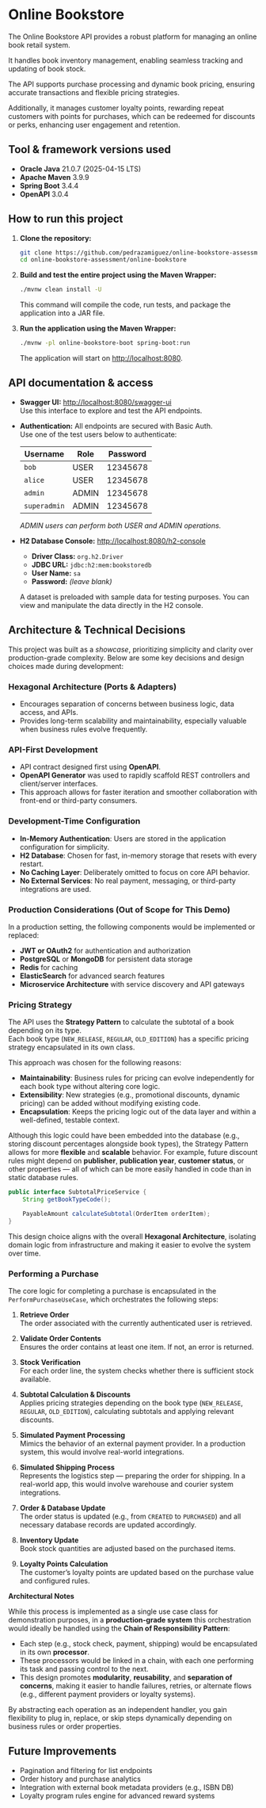 # Online Bookstore

The Online Bookstore API provides a robust platform for managing an online book retail system.

It handles book inventory management, enabling seamless tracking and updating of book stock.

The API supports purchase processing and dynamic book pricing, ensuring accurate transactions and
flexible pricing strategies.

Additionally, it manages customer loyalty points, rewarding repeat customers with points for purchases,
which can be redeemed for discounts or perks, enhancing user engagement and retention.

## Tool & framework versions used

- **Oracle Java** 21.0.7 (2025-04-15 LTS)
- **Apache Maven** 3.9.9
- **Spring Boot** 3.4.4
- **OpenAPI** 3.0.4

## How to run this project

1. **Clone the repository:**

    ```bash
    git clone https://github.com/pedrazamiguez/online-bookstore-assessment.git
    cd online-bookstore-assessment/online-bookstore
    ```

2. **Build and test the entire project using the Maven Wrapper:**

    ```bash
    ./mvnw clean install -U
    ```

   This command will compile the code, run tests, and package the application into a JAR file.

3. **Run the application using the Maven Wrapper:**

    ```bash
    ./mvnw -pl online-bookstore-boot spring-boot:run
    ```

   The application will start on [http://localhost:8080](http://localhost:8080).

## API documentation & access

- **Swagger UI:** [http://localhost:8080/swagger-ui](http://localhost:8080/swagger-ui)  
  Use this interface to explore and test the API endpoints.

- **Authentication:** All endpoints are secured with Basic Auth.  
  Use one of the test users below to authenticate:

  | Username     | Role  | Password  |
  |--------------|-------|-----------|
  | `bob`        | USER  | 12345678  |
  | `alice`      | USER  | 12345678  |
  | `admin`      | ADMIN | 12345678  |
  | `superadmin` | ADMIN | 12345678  |

  *ADMIN users can perform both USER and ADMIN operations.*

- **H2 Database Console:** [http://localhost:8080/h2-console](http://localhost:8080/h2-console)
  - **Driver Class:** `org.h2.Driver`
  - **JDBC URL:** `jdbc:h2:mem:bookstoredb`
  - **User Name:** `sa`
  - **Password:** *(leave blank)*

  A dataset is preloaded with sample data for testing purposes.
  You can view and manipulate the data directly in the H2 console.

## Architecture & Technical Decisions

This project was built as a *showcase*, prioritizing simplicity and clarity over production-grade complexity. Below
are some key decisions and design choices made during development:

### Hexagonal Architecture (Ports & Adapters)

- Encourages separation of concerns between business logic, data access, and APIs.
- Provides long-term scalability and maintainability, especially valuable when business rules evolve frequently.

### API-First Development

- API contract designed first using **OpenAPI**.
- **OpenAPI Generator** was used to rapidly scaffold REST controllers and client/server interfaces.
- This approach allows for faster iteration and smoother collaboration with front-end or third-party consumers.

### Development-Time Configuration

- **In-Memory Authentication**: Users are stored in the application configuration for simplicity.
- **H2 Database**: Chosen for fast, in-memory storage that resets with every restart.
- **No Caching Layer**: Deliberately omitted to focus on core API behavior.
- **No External Services**: No real payment, messaging, or third-party integrations are used.

### Production Considerations (Out of Scope for This Demo)

In a production setting, the following components would be implemented or replaced:

- **JWT or OAuth2** for authentication and authorization
- **PostgreSQL** or **MongoDB** for persistent data storage
- **Redis** for caching
- **ElasticSearch** for advanced search features
- **Microservice Architecture** with service discovery and API gateways

### Pricing Strategy

The API uses the **Strategy Pattern** to calculate the subtotal of a book depending on its type.  
Each book type (`NEW_RELEASE`, `REGULAR`, `OLD_EDITION`) has a specific pricing strategy encapsulated in its own class.

This approach was chosen for the following reasons:

- **Maintainability**: Business rules for pricing can evolve independently for each book type without altering core
  logic.
- **Extensibility**: New strategies (e.g., promotional discounts, dynamic pricing) can be added without modifying
  existing code.
- **Encapsulation**: Keeps the pricing logic out of the data layer and within a well-defined, testable context.

Although this logic could have been embedded into the database (e.g., storing discount percentages alongside book
types), the Strategy Pattern allows for more **flexible** and **scalable** behavior. For example, future discount rules
might depend on **publisher**, **publication year**, **customer status**, or other properties — all of which can be more
easily handled in code than in static database rules.

```java
public interface SubtotalPriceService {
    String getBookTypeCode();

    PayableAmount calculateSubtotal(OrderItem orderItem);
}
```

This design choice aligns with the overall **Hexagonal Architecture**, isolating domain logic from infrastructure and
making it easier to evolve the system over time.

### Performing a Purchase

The core logic for completing a purchase is encapsulated in the `PerformPurchaseUseCase`, which orchestrates the
following steps:

1. **Retrieve Order**  
   The order associated with the currently authenticated user is retrieved.

2. **Validate Order Contents**  
   Ensures the order contains at least one item. If not, an error is returned.

3. **Stock Verification**  
   For each order line, the system checks whether there is sufficient stock available.

4. **Subtotal Calculation & Discounts**  
   Applies pricing strategies depending on the book type (`NEW_RELEASE`, `REGULAR`, `OLD_EDITION`), calculating
   subtotals and applying relevant discounts.

5. **Simulated Payment Processing**  
   Mimics the behavior of an external payment provider. In a production system, this would involve real-world
   integrations.

6. **Simulated Shipping Process**  
   Represents the logistics step — preparing the order for shipping. In a real-world app, this would involve warehouse
   and courier system integrations.

7. **Order & Database Update**  
   The order status is updated (e.g., from `CREATED` to `PURCHASED`) and all necessary database records are updated
   accordingly.

8. **Inventory Update**  
   Book stock quantities are adjusted based on the purchased items.

9. **Loyalty Points Calculation**  
   The customer’s loyalty points are updated based on the purchase value and configured rules.

**Architectural Notes**

While this process is implemented as a single use case class for demonstration purposes, in a **production-grade system** this orchestration would ideally be handled using the **Chain of Responsibility Pattern**:

- Each step (e.g., stock check, payment, shipping) would be encapsulated in its own **processor**.
- These processors would be linked in a chain, with each one performing its task and passing control to the next.
- This design promotes **modularity**, **reusability**, and **separation of concerns**, making it easier to handle
  failures, retries, or alternate flows (e.g., different payment providers or loyalty systems).

By abstracting each operation as an independent handler, you gain flexibility to plug in, replace, or skip steps
dynamically depending on business rules or order properties.

## Future Improvements

- Pagination and filtering for list endpoints
- Order history and purchase analytics
- Integration with external book metadata providers (e.g., ISBN DB)
- Loyalty program rules engine for advanced reward systems
